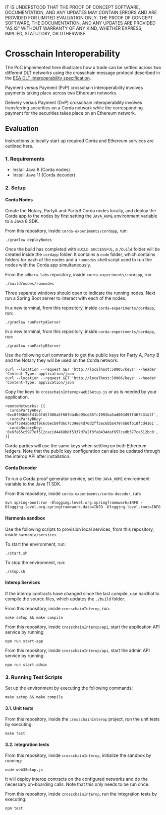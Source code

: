 IT IS UNDERSTOOD THAT THE PROOF OF CONCEPT SOFTWARE, DOCUMENTATION, AND ANY UPDATES MAY CONTAIN ERRORS AND ARE PROVIDED
FOR LIMITED EVALUATION ONLY. THE PROOF OF CONCEPT SOFTWARE, THE DOCUMENTATION, AND ANY UPDATES ARE PROVIDED "AS IS"
WITHOUT WARRANTY OF ANY KIND, WHETHER EXPRESS, IMPLIED, STATUTORY, OR OTHERWISE.

# Crosschain Interoperability

The PoC implemented here illustrates how a trade can be settled across two different DLT networks using the crosschain message protocol described in the [EEA DLT interoperability specification](https://entethalliance.github.io/crosschain-interoperability/draft_dlt-interop_techspec.html).

Payment versus Payment (PvP) crosschain interoperability involves payments taking place across two Ethereum networks.

Delivery versus Payment (DvP) crosschain interoperability involves transferring securities on a Corda network while the corresponding payment for the securities takes place on an Ethereum network.

## Evaluation

Instructions to locally start up required Corda and Ethereum services are outlined here.

### 1. Requirements

- Install Java 8 (Corda nodes)
- Install Java 11 (Corda decoder)

### 2. Setup

#### Corda Nodes

Create the Notary, PartyA and PartyB Corda nodes locally, and deploy the Corda app to the nodes by first setting the
`JAVA_HOME` environment variable to a Java 8 SDK.

From this repository, inside `corda-experiments/cordapp`, run:

```shell
./gradlew deployNodes
```

Once the build has completed with `BUILD SUCCESSFUL`, a `/build` folder will be created inside the `cordapp` folder.
It contains a `node` folder, which contains folders for each of the nodes and a `runnodes` shell script used to run the
nodes with the Corda app simultaneously.

From the `adhara-labs` repository, inside `corda-experiments/cordapp`, run:

```shell
./build/nodes/runnodes
```

Three separate windows should open to indicate the running nodes. Next run a Spring Boot server to interact with each of
the nodes.

In a new terminal, from this repository, inside `corda-experiments/cordapp`, run:

```shell
./gradlew runPartyAServer
```

In a new terminal, from this repository, inside `corda-experiments/cordapp`, run:

```shell
./gradlew runPartyBServer
```

Use the following curl commands to get the public keys for Party A, Party B and the Notary they will be used on the Corda network:

```shell
curl --location --request GET 'http://localhost:50005/keys' --header 'Content-Type: application/json'
curl --location --request GET 'http://localhost:50006/keys' --header 'Content-Type: application/json'
```

Copy the keys to `crosschainInterop/web3Setup.js` or as is needed by your application.

    remoteNetworks: [{
      cordaPartyAKey: '0xc8f98b0ef41b3fd57406a5f60fda4bd95ce85fc1992ba5ad003d9ff467431d3f',
      cordaPartyBKey: '0xaf7584abe93f9c6c6ecb9fd6c7c39e84d76d2ff5ac6bba47976b0fb18fcd4161',
      cordaNotaryKey: '0x6fa65c5977ef512cac1d4468b8f5337d7a2f3fa0434daf657cedb377ca512bc0',
    }]

Corda parties will use the same keys when settling on both Ethereum ledgers. Note that the public key configuration
can also be updated through the interop API after installation.

#### Corda Decoder

To run a Corda proof generator service, set the `JAVA_HOME` environment variable to the Java 11 SDK.

From this repository, inside `corda-experiments/corda-decoder`, run:

```shell
mvn spring-boot:run -Dlogging.level.org.springframework=INFO -Dlogging.level.org.springframework.data=INFO -Dlogging.level.root=INFO
```

#### Harmonia sandbox

Use the following scripts to provision local services, from this repository, inside `harmonia/services`.

To start the environment, run:
```shell
./start.sh
```

To stop the environment, run:

```shell
./stop.sh
```

#### Interop Services

If the interop contracts have changed since the last compile, use hardhat to compile the source files, which updates
the `./build` folder.

From this repository, inside `crosschainInterop`, run:

```shell
make setup && make compile
```

From this repository, inside `crosschainInterop/api`, start the application API service by running:

```shell
npm run start-app
```

From this repository, inside `crosschainInterop/api`, start the admin API service by running:

```shell
npm run start-admin
```

### 3. Running Test Scripts

Set up the environment by executing the following commands:

```shell
make setup && make compile
```

#### 3.1. Unit tests

From this repository, inside the `crosschainInterop` project, run the unit tests by executing:
```shell
make test
```

#### 3.2. Integration tests

From this repository, inside `crosschainInterop`, initialize the sandbox by running:

```shell
node web3Setup.js
```

It will deploy interop contracts on the configured networks and do the necessary on-boarding calls. Note that this only needs to be run once.

From this repository, inside `crosschainInterop`, run the integration tests by executing:

```shell
npm test
```
